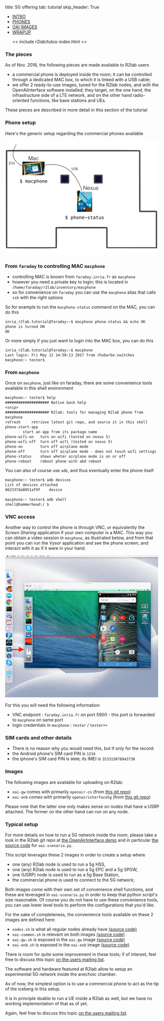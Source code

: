 title: 5G offering
tab: tutorial
skip_header: True

<script src="https://cdnjs.cloudflare.com/ajax/libs/jsdiff/3.2.0/diff.min.js"></script>
<script src="/assets/r2lab/open-tab.js"></script>
<script src="/assets/r2lab/r2lab-diff.js"></script>
<style>@import url("/assets/r2lab/r2lab-diff.css")</style>


<ul class="nav nav-tabs">
  <li class="active"> <a href="#INTRO">INTRO</a> </li>
  <li> <a href="#PHONES">PHONES</a></li>
  <li> <a href="#OAI-IMAGES">OAI IMAGES</a></li>
  <li> <a href="#WRAPUP">WRAPUP</a></li>

  << include r2lab/tutos-index.html >>
</ul>


<div id="contents" class="tab-content" markdown="1">

<!------------ INTRO ------------>
<div id="INTRO" class="tab-pane fade in active" markdown="1">

### The pieces

As of Nov. 2016, the following pieces are made available to R2lab users

* a commercial phone is deployed inside the room; it can be controlled through a dedicated MAC box, to which it is linked with a USB cable;
* we offer 2 ready-to-use images, tuned for the R2lab nodes, and with the OpenAiInterface software installed; they target, on the one hand, the infrastructure side of a LTE network, and on the other hand radio-oriented functions, like base stations and UEs.

These pieces are described in more detail in this section of the tutorial

</div>

<!------------ PHONE ------------>
<div id="PHONES" class="tab-pane fade" markdown="1">

### Phone setup

Here's the generic setup regarding the commercial phones available

<img src="/assets/img/macphone.png"  width='500px'>

### From `faraday` to controlling MAC `macphone`
* controlling MAC is known from `faraday.inria.fr` as `macphone`
* however you need a private key to login; this is located in `/home/faraday/r2lab/inventory/macphone`
* so for convenience on `faraday` you can use the `macphone` alias that calls `ssh` with the right options

So for example to run the `macphone-status` command on the MAC, you can do this


    inria_r2lab.tutorial@faraday:~$ macphone phone-status && echo OK
    phone is turned ON
    OK

Or more simply if you just want to login into the MAC box, you can do this

    inria_r2lab.tutorial@faraday:~$ macphone
    Last login: Fri May 12 14:50:13 2017 from rhubarbe-switches
    macphone:~ tester$

### From `macphone`

Once on `macphone`, just like on faraday, there are some convenience tools available in this shell environment

    macphone:~ tester$ help
    #################### Native bash help
    <snip>
    #################### R2lab: tools for managing R2lab phone from macphone
    refresh 	retrieve latest git repo, and source it in this shell
    phone-start-app
    		start an app from its package name
    phone-wifi-on   turn on wifi (tested on nexus 5)
    phone-wifi-off  turn off wifi (tested on nexus 5)
    phone-on	    turn off airplane mode
    phone-off       turn off airplane mode - does not touch wifi settings
    phone-status    shows wheter airplane mode is on or off
    phone-reboot    reboot phone with abd reboot

You can also of course use `adb`, and thus eventually enter the phone itself

    macphone:~ tester$ adb devices
    List of devices attached
    062337da0051af9f	device

    macphone:~ tester$ adb shell
    shell@hammerhead:/ $

### VNC access

Another way to control the phone is through VNC, or equivalently the *Screen Sharing* application if your own computer is a MAC. This way you can obtain a video session in `macphone`, as illustrated below, and from that point you can run the *Vysor* application and see the phone screen, and interact with it as if it were in your hand.

<img src="/assets/img/screen-sharing.png" width='500px'>

For this you will need the following information:

* VNC endpoint : `faraday.inria.fr` on port 5900 - this port is forwarded to `macphone` on same port
* login credentials in `macphone` : `tester` / `tester++`

### SIM cards and other details
* There is no reason why you would need this, but if only for the record:
* the Android phone's SIM card PIN is `1234`
* the iphone's SIM card PIN is `0000`; its IMEI is `353315078943730`

</div>

<!------------ OAI-IMAGES ------------>
<div id="OAI-IMAGES" class="tab-pane fade" markdown="1">

### Images

The following images are available for uploading on R2lab:

* `oai-gw` comes with primarily `openair-cn` (from [this git repo](https://gitlab.eurecom.fr/oai/openair-cn.git))
* `oai-enb` comes with primarily `openairinterface5g` (from [this git repo](https://gitlab.eurecom.fr/oai/openairinterface5g.git))

Please note that the latter one only makes sense on nodes that have a
USRP attached. The former on the other hand can run on any node.

### Typical setup

For more details on how to run a 5G network inside the room, please
take a look in the R2lab git repo at [the OpenAirInterface
demo](https://github.com/fit-r2lab/r2lab-demos/tree/master/openair)
and in particular [the source code](https://github.com/parmentelat/r2lab-demos/blob/master/openair/oai-scenario.py) for
`oai-scenario.py`.

This script leverages these 2 images in order to create a setup where

* one (any) R2lab node is used to run a 5g HSS,
* one (any) R2lab node is used to run a 5g EPC and a 5g SPGW,
* one (USRP) node is used to run as a 5g Base Station,
* the commercial phone is used to connect to the 5G network;

Both images come with their own set of convenience shell functions,
and these are leveraged in `oai-scenario.py` in order to keep that
python script's size reasonable. Of course you do not have to use these convenience tools, you can use lower level tools to perform the configurations that you'd like.

For the sake of completeness, the convenience tools available on these 2 images are defined here:

* `nodes.sh` is what all regular nodes already have [(source code)](https://github.com/fit-r2lab/r2lab-embedded/blob/master/shell/nodes.sh)
* `oai-common.sh` is relevant on both images [(source code)](https://github.com/fit-r2lab/r2lab-embedded/blob/master/shell/oai-common.sh)
* `oai-gw.sh` is exposed in the `oai-gw` image [(source code)](https://github.com/fit-r2lab/r2lab-embedded/blob/master/shell/oai-enb.sh)
* `oai-enb.sh` is exposed in the `oai-enb` image [(source code)](https://github.com/fit-r2lab/r2lab-embedded/blob/master/shell/oai-epc.sh)

There is room for quite some improvement in these tools; if of interest, feel free to discuss this topic [on the users mailing list](mailto:fit-r2lab-users@inria.fr).

</div>

<!------------ WRAPUP ------------>
<div id="WRAPUP" class="tab-pane fade" markdown="1">

The software and hardware featured at R2lab allow to setup an experimental 5G network inside the anechoic chamber.

As of now, the simplest option is to use a commercial phone to act as the tip of the iceberg in this setup.

It is in principle doable to run a UE inside a R2lab as well, but we have no working implementation of that as of yet.

Again, feel free to discuss this topic [on the users mailing list](mailto:fit-r2lab-users@inria.fr).

</div>

</div> <!-- end div contents -->

